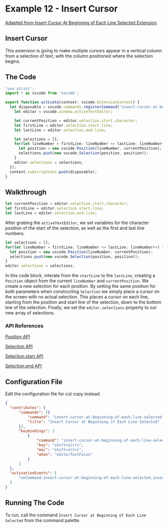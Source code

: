 # Example 12 - Insert Cursor

[Adapted from Insert Cursor At Beginning of Each Line Selected Extension](https://github.com/kaiwood/vscode-insert-cursor-at-beginning-of-each-line-selected)

## Insert Cursor

This extension is going to make multiple cursors appear in a vertical column
from a selection of text, with the column positioned where the selection begins.

## The Code

```typescript
'use strict';
import * as vscode from 'vscode';

export function activate(context: vscode.ExtensionContext) {
  let disposable = vscode.commands.registerCommand('insert-cursor-at-beginning-of-each-line-selected.insertCursors', () => {
    let editor = vscode.window.activeTextEditor;

    let currentPosition = editor.selection.start.character;
    let firstLine = editor.selection.start.line;
    let lastLine = editor.selection.end.line;

    let selections = [];
    for(let lineNumber = firstLine; lineNumber <= lastLine; lineNumber++) {
      let position = new vscode.Position(lineNumber, currentPosition);
      selections.push(new vscode.Selection(position, position));
    }
    editor.selections = selections;
  });
  context.subscriptions.push(disposable);
}
```

## Walkthrough

```typescript
let currentPosition = editor.selection.start.character;
let firstLine = editor.selection.start.line;
let lastLine = editor.selection.end.line;
```

After grabing the `activeTextEditor`, we set variables for the character
position of the start of the selection, as well as the first and last line
numbers.

```typescript
let selections = [];
for(let lineNumber = firstLine; lineNumber <= lastLine; lineNumber++) {
  let position = new vscode.Position(lineNumber, currentPosition);
  selections.push(new vscode.Selection(position, position));
}
editor.selections = selections;
```

In this code block, interate from the `startLine` to the `lastLine`, creating a
`Position` object from the current `lineNumber` and `currentPosition`. We create
a new selection for each position. By setting the same position for both
parameters when constructing `Selection` we simply place a cursor on the screen
with no actual selection. This places a cursor on each line, starting from the
position and start line of the selection, down to the bottom line of the
selection. Finally, we set the `editor.selections` property to our new array
of selections.

### API References

[Position API](https://code.visualstudio.com/docs/extensionAPI/vscode-api#Position)

[Selection API](https://code.visualstudio.com/docs/extensionAPI/vscode-api#Selection)

[Selection.start API](https://code.visualstudio.com/docs/extensionAPI/vscode-api#Selection.start)

[Selection.end API](https://code.visualstudio.com/docs/extensionAPI/vscode-api#Selection.end)

## Configuration File

Edit the configuration file for cut copy instead.

```json
{
  "contributes": {
      "commands": [{
          "command": "insert-cursor-at-beginning-of-each-line-selected.insertCursors",
          "title": "Insert Cursor at Beginning of Each Line Selected"
      }],
      "keybindings": [
          {
              "command": "insert-cursor-at-beginning-of-each-line-selected.insertCursors",
              "key": "shift+alt+i",
              "mac": "shift+alt+i",
              "when": "editorTextFocus"
          }
      ]
  },
  "activationEvents": [
      "onCommand:insert-cursor-at-beginning-of-each-line-selected.insertCursors"
  ]
}
```

## Running The Code

To run, call the command `Insert Cursor at Beginning of Each Line Selected` from
the command palette.
